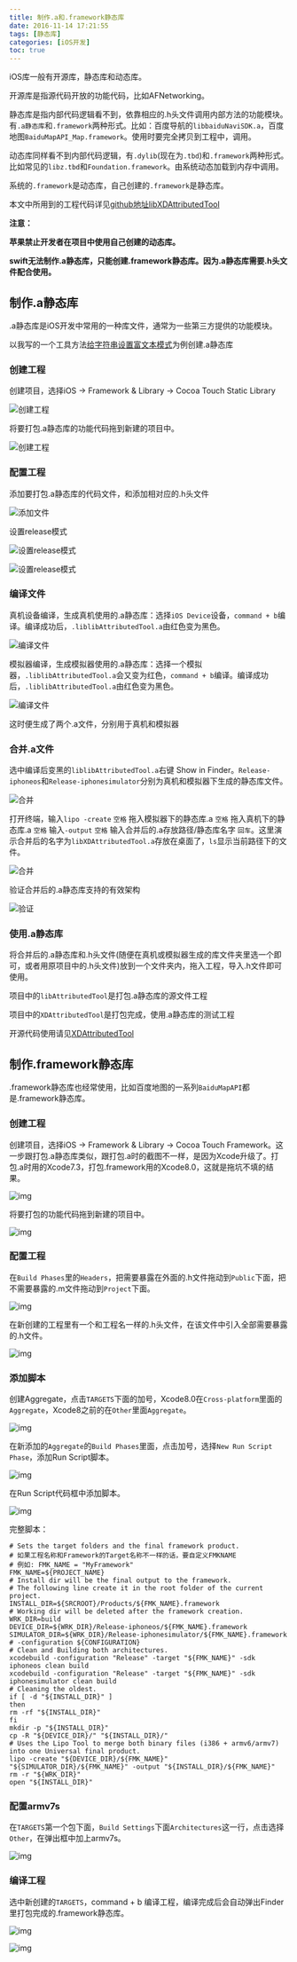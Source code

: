 ```yaml
---
title: 制作.a和.framework静态库
date: 2016-11-14 17:21:55
tags: [静态库]
categories: [iOS开发]
toc: true
---
```


iOS库一般有开源库，静态库和动态库。

开源库是指源代码开放的功能代码，比如AFNetworking。

静态库是指内部代码逻辑看不到，依靠相应的.h头文件调用内部方法的功能模块。有`.a静态库`和`.framework`两种形式。比如：百度导航的`libbaiduNaviSDK.a`，百度地图`BaiduMapAPI_Map.framework`。使用时要完全拷贝到工程中，调用。
<!--more-->

动态库同样看不到内部代码逻辑，有`.dylib`(现在为`.tbd`)和`.framework`两种形式。比如常见的`libz.tbd`和`Foundation.framework`。由系统动态加载到内存中调用。

系统的`.framework`是动态库，自己创建的`.framework`是静态库。

本文中所用到的工程代码详见[github地址libXDAttributedTool](https://github.com/mxdios/libXDAttributedTool)

**注意：**

**苹果禁止开发者在项目中使用自己创建的动态库。**

**swift无法制作.a静态库，只能创建.framework静态库。因为.a静态库需要.h头文件配合使用。**

## 制作.a静态库

.a静态库是iOS开发中常用的一种库文件，通常为一些第三方提供的功能模块。

以我写的一个工具方法[给字符串设置富文本模式](https://github.com/mxdios/XDAttributedTool)为例创建.a静态库

### 创建工程

创建项目，选择iOS -> Framework & Library -> Cocoa Touch Static Library

![创建工程](https://github.com/mxdios/notebook/blob/master/notebooks/images/QQ20160908-0.png?raw=true)

将要打包.a静态库的功能代码拖到新建的项目中。

![创建工程](https://github.com/mxdios/notebook/blob/master/notebooks/images/QQ20160908-1.png?raw=true)

### 配置工程

添加要打包.a静态库的代码文件，和添加相对应的.h头文件

![添加文件](https://github.com/mxdios/notebook/blob/master/notebooks/images/QQ20160909-1.png?raw=true)

设置release模式

![设置release模式](https://github.com/mxdios/notebook/blob/master/notebooks/images/QQ20160909-2.png?raw=true)

![设置release模式](https://github.com/mxdios/notebook/blob/master/notebooks/images/QQ20160909-3.png?raw=true)

### 编译文件

真机设备编译，生成真机使用的.a静态库：选择`iOS Device`设备，`command + b`编译。编译成功后，`.liblibAttributedTool.a`由红色变为黑色。

![编译文件](https://github.com/mxdios/notebook/blob/master/notebooks/images/QQ20160909-4.png?raw=true)

模拟器编译，生成模拟器使用的.a静态库：选择一个模拟器，`.liblibAttributedTool.a`会又变为红色，`command + b`编译。编译成功后，`.liblibAttributedTool.a`由红色变为黑色。

![编译文件](https://github.com/mxdios/notebook/blob/master/notebooks/images/QQ20160909-4.png?raw=true)

这时便生成了两个.a文件，分别用于真机和模拟器

### 合并.a文件

选中编译后变黑的`liblibAttributedTool.a`右键 Show in Finder。`Release-iphoneos`和`Release-iphonesimulator`分别为真机和模拟器下生成的静态库文件。

![合并](https://github.com/mxdios/notebook/blob/master/notebooks/images/QQ20160909-6.png?raw=true)

打开终端，输入`lipo -create` `空格` 拖入模拟器下的静态库.a `空格` 拖入真机下的静态库.a `空格` 输入`-output` `空格` 输入合并后的.a存放路径/静态库名字 `回车`。这里演示合并后的名字为`libXDAttributedTool.a`存放在桌面了，`ls`显示当前路径下的文件。
 
![合并](https://github.com/mxdios/notebook/blob/master/notebooks/images/QQ20160909-7.png?raw=true)

验证合并后的.a静态库支持的有效架构

![验证](https://github.com/mxdios/notebook/blob/master/notebooks/images/QQ20160909-8.png?raw=true)

### 使用.a静态库

将合并后的.a静态库和.h头文件(随便在真机或模拟器生成的库文件夹里选一个即可，或者用原项目中的.h头文件)放到一个文件夹内，拖入工程，导入.h文件即可使用。

项目中的`libAttributedTool`是打包.a静态库的源文件工程

项目中的`XDAttributedTool`是打包完成，使用.a静态库的测试工程

开源代码使用请见[XDAttributedTool](https://github.com/mxdios/XDAttributedTool)

## 制作.framework静态库

.framework静态库也经常使用，比如百度地图的一系列`BaiduMapAPI`都是.framework静态库。

### 创建工程

创建项目，选择iOS -> Framework & Library -> Cocoa Touch Framework。这一步跟打包.a静态库类似，跟打包.a时的截图不一样，是因为Xcode升级了。打包.a时用的Xcode7.3，打包.framework用的Xcode8.0，这就是拖坑不填的结果。

![img](https://raw.githubusercontent.com/mxdios/libXDAttributedTool/master/image/QQ20161014-0.png)

将要打包的功能代码拖到新建的项目中。

![img](https://raw.githubusercontent.com/mxdios/libXDAttributedTool/master/image/QQ20161014-1.png)

### 配置工程

在`Build Phases`里的`Headers`，把需要暴露在外面的.h文件拖动到`Public`下面，把不需要暴露的.m文件拖动到`Project`下面。

![img](https://raw.githubusercontent.com/mxdios/libXDAttributedTool/master/image/QQ20161014-2.png)

在新创建的工程里有一个和工程名一样的.h头文件，在该文件中引入全部需要暴露的.h文件。

![img](https://raw.githubusercontent.com/mxdios/libXDAttributedTool/master/image/QQ20161014-3.png)

### 添加脚本

创建Aggregate，点击`TARGETS`下面的加号，Xcode8.0在`Cross-platform`里面的`Aggregate`，Xcode8之前的在`Other`里面`Aggregate`。

![img](https://raw.githubusercontent.com/mxdios/libXDAttributedTool/master/image/2016-10-144.30.53.png)

在新添加的`Aggregate`的`Build Phases`里面，点击加号，选择`New Run Script Phase`，添加Run Script脚本。

![img](https://raw.githubusercontent.com/mxdios/libXDAttributedTool/master/image/2016-10-144.44.46.png)

在Run Script代码框中添加脚本。

![img](https://raw.githubusercontent.com/mxdios/libXDAttributedTool/master/image/QQ20161014-4.png)

完整脚本：

```Script
# Sets the target folders and the final framework product.
# 如果工程名称和Framework的Target名称不一样的话，要自定义FMKNAME
# 例如: FMK_NAME = "MyFramework"
FMK_NAME=${PROJECT_NAME}
# Install dir will be the final output to the framework.
# The following line create it in the root folder of the current project.
INSTALL_DIR=${SRCROOT}/Products/${FMK_NAME}.framework
# Working dir will be deleted after the framework creation.
WRK_DIR=build
DEVICE_DIR=${WRK_DIR}/Release-iphoneos/${FMK_NAME}.framework
SIMULATOR_DIR=${WRK_DIR}/Release-iphonesimulator/${FMK_NAME}.framework
# -configuration ${CONFIGURATION}
# Clean and Building both architectures.
xcodebuild -configuration "Release" -target "${FMK_NAME}" -sdk iphoneos clean build
xcodebuild -configuration "Release" -target "${FMK_NAME}" -sdk iphonesimulator clean build
# Cleaning the oldest.
if [ -d "${INSTALL_DIR}" ]
then
rm -rf "${INSTALL_DIR}"
fi
mkdir -p "${INSTALL_DIR}"
cp -R "${DEVICE_DIR}/" "${INSTALL_DIR}/"
# Uses the Lipo Tool to merge both binary files (i386 + armv6/armv7) into one Universal final product.
lipo -create "${DEVICE_DIR}/${FMK_NAME}" "${SIMULATOR_DIR}/${FMK_NAME}" -output "${INSTALL_DIR}/${FMK_NAME}"
rm -r "${WRK_DIR}"
open "${INSTALL_DIR}"
```

### 配置armv7s

在`TARGETS`第一个包下面，`Build Settings`下面`Architectures`这一行，点击选择`Other`，在弹出框中加上armv7s。

![img](https://raw.githubusercontent.com/mxdios/libXDAttributedTool/master/image/QQ20161014-5.png)

### 编译工程

选中新创建的`TARGETS`，command + b 编译工程，编译完成后会自动弹出Finder里打包完成的.framework静态库。

![img](https://raw.githubusercontent.com/mxdios/libXDAttributedTool/master/image/QQ20161014-6.png)

![img](https://raw.githubusercontent.com/mxdios/libXDAttributedTool/master/image/QQ20161014-8.png)




